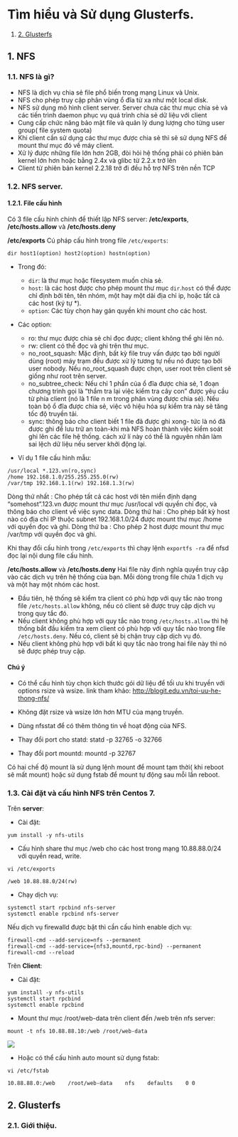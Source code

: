 # Tìm hiểu và Sử dụng Glusterfs.

1. [2. Glusterfs](#glusterfs)
## 1. NFS
### 1.1. NFS là gì?
- NFS là dịch vụ chia sẻ file phổ biến trong mạng Linux và Unix.
- NFS cho phép truy cập phân vùng ổ đĩa từ xa như một local disk.
- NFS sử dụng mô hình client server. Server chưa các thư mục chia sẻ và các tiến trình daemon phục vụ quá trình chia sẻ dữ liệu với client
- Cung cấp chức năng bảo mật file và quản lý dung lượng cho từng user group( file system quota)
- Khi client cần sử dụng các thư mục được chia sẻ thì sẽ sử dụng NFS để mount thư mục đó về máy client.
- Xử lý được những file lớn hơn 2GB, đòi hỏi hệ thống phải có phiên bản kernel lớn hơn hoặc bằng 2.4x và glibc từ 2.2.x trở lên
- Client từ phiên bản kernel 2.2.18 trở đi đều hỗ trợ NFS trên nền TCP

### 1.2. NFS server.
#### 1.2.1. File cấu hình
Có 3 file cấu hình chính để thiết lập NFS server:  **/etc/exports**, **/etc/hosts.allow** và **/etc/hosts.deny**

**/etc/exports**
Cú pháp cấu hình trong file `/etc/exports`:
```
dir host1(option) host2(option) hostn(option)
```
- Trong đó:
    - `dir`: là thư mục hoặc filesystem muốn chia sẻ.
    - `host`: là các host được cho phép mount thư mục `dir`.`host` có thể được chỉ định bởi tên, tên nhóm, một hay một dải địa chỉ ip, hoặc tất cả các host (ký tự *).
    - `option`: Các tùy chọn hay gán quyền khi mount cho các host.
- Các option:
    - ro: thư mục được chia sẻ chỉ đọc được; client không thể ghi lên nó.
    - rw: client có thể đọc và ghi trên thư mục.
    - no_root_squash: Mặc định, bất kỳ file truy vấn được tạo bởi người dùng (root) máy trạm đều được xử lý tương tự nếu nó được tạo bởi user nobody. Nếu no_root_squash được chọn, user root trên client sẽ giống như root trên server.
    - no_subtree_check: Nếu chỉ 1 phần của ổ đĩa được chia sẻ, 1 đoạn chương trình gọi là “thẩm tra lại việc kiểm tra cây con” được yêu cầu từ phía client (nó là 1 file n m trong phân vùng được chia sẻ). Nếu toàn bộ ổ đĩa được chia sẻ, việc vô hiệu hóa sự kiểm tra này sẽ tăng tốc độ truyền tải.
    - sync: thông báo cho client biết 1 file đã được ghi xong- tức là nó đã được ghi để lưu trữ an toàn-khi mà NFS hoàn thành việc kiểm soát ghi lên các file hệ thống. cách xử lí này có thể là nguyên nhân làm sai lệch dữ liệu nếu server khởi động lại.

- Ví dụ 1 file cấu hình mẫu:
```
/usr/local *.123.vn(ro,sync) 
/home 192.168.1.0/255.255.255.0(rw) 
/var/tmp 192.168.1.1(rw) 192.168.1.3(rw)
```
Dòng thứ nhất : Cho phép tất cả các host với tên miền định dạng “somehost”.123.vn được mount thư mục /usr/local với quyền chỉ đọc, và thông báo cho client về việc sync data.
Dòng thứ hai : Cho phép bất kỳ host nào có địa chỉ IP thuộc subnet 192.168.1.0/24 được mount thư mục /home với quyền đọc và ghi.
Dòng thứ ba : Cho phép 2 host được mount thư mục /var/tmp với quyền đọc và ghi.

Khi thay đổi cấu hình trong `/etc/exports` thì chạy lệnh `exportfs -ra` để nfsd đọc lại nội dung file cấu hình.

**/etc/hosts.allow** và **/etc/hosts.deny**
Hai file này định nghĩa quyền truy cập vào các dịch vụ trên hệ thống của bạn. Mỗi dòng trong file chứa 1 dịch vụ và một hay một nhóm các host.
- Đầu tiên, hệ thống sẽ kiểm tra client có phù hợp với quy tắc nào trong file `/etc/hosts.allow` không, nếu có client sẽ được truy cập dịch vụ trong quy tắc đó.
- Nếu client không phù hợp với quy tắc nào trong `/etc/hosts.allow` thì hệ thống bắt đầu kiểm tra xem client có phù hợp với quy tắc nào trong file `/etc/hosts.deny`. Nếu có, client sẽ bị chặn truy cập dịch vụ đó.
- Nếu client không phù hợp với bất kì quy tắc nào trong hai file này thì nó sẽ được phép truy cập.

#### Chú ý 
- Có thể cấu hình tùy chọn kích thước gói dữ liệu để tối ưu khi truyền với options rsize và wsize. link tham khảo: http://blogit.edu.vn/toi-uu-he-thong-nfs/
- Không đặt rsize và wsize lớn hơn MTU của mạng truyền.

- Dùng nfsstat để có thêm thông tin về hoạt động của NFS.

- Thay đổi port cho statd: statd -p 32765 -o 32766

- Thay đổi port mountd: mountd -p 32767

Có hai chế độ mount là sử dụng lệnh mount để mount tạm thời( khi reboot sẽ mất mount) hoặc sử dụng fstab để mount tự động sau mỗi lần reboot.


### 1.3. Cài đặt và cấu hình NFS trên Centos 7.
Trên **server**:
- Cài đặt:
```
yum install -y nfs-utils
```
- Cấu hình share thư mục /web cho các host trong mạng 10.88.88.0/24 với quyền read, write.
```
vi /etc/exports 
```
```
/web 10.88.88.0/24(rw)
```
- Chạy dịch vụ:
```
systemctl start rpcbind nfs-server
systemctl enable rpcbind nfs-server
```
Nếu dịch vụ firewalld được bật thì cần cấu hình enable dịch vụ:
```
firewall-cmd --add-service=nfs --permanent
firewall-cmd --add-service={nfs3,mountd,rpc-bind} --permanent
firewall-cmd --reload 
```

Trên **Client**:
- Cài đặt:
```
yum install -y nfs-utils
systemctl start rpcbind
systemctl enable rpcbind
```

- Mount thư mục /root/web-data trên client đến /web trên nfs server:
```
mount -t nfs 10.88.88.10:/web /root/web-data
```

![](https://i.imgur.com/86jRtXV.png)

- Hoặc có thể cấu hình auto mount sử dụng fstab:
```
vi /etc/fstab
```
```
10.88.88.0:/web    /root/web-data    nfs    defaults    0 0
```


## 2. Glusterfs
### 2.1. Giới thiệu.
